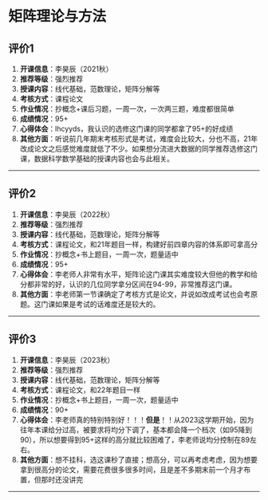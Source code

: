 # 矩阵理论与方法

## 评价1

1. **开课信息**：李昊辰（2021秋）
2. **推荐等级**：强烈推荐
3. **授课内容**：线代基础，范数理论，矩阵分解等
4. **考核方式**：课程论文
5. **作业情况**：抄概念+课后习题，一周一次，一次两三题，难度都很简单
6. **成绩情况**：95+
7. **心得体会**：lhcyyds，我认识的选修这门课的同学都拿了95+的好成绩
8. **其他方面**：听说前几年期末考核形式是考试，难度会比较大，分也不高，21年改成论文之后感觉难度就低了不少。如果想分流进大数据的同学推荐选修这门课，数据科学数学基础的授课内容也会与此相关。

---

## 评价2

1. **开课信息**：李昊辰（2022秋）
2. **推荐等级**：强烈推荐
3. **授课内容**：线代基础，范数理论，矩阵分解等
4. **考核方式**：课程论文，和21年题目一样，构建好前四章内容的体系即可拿高分
5. **作业情况**：抄概念+书上题目，一周一次，题量适中
6. **成绩情况**：95+
7. **心得体会**：李老师人非常有水平，矩阵论这门课其实难度较大但他的教学和给分都非常的好，认识的几位同学拿分区间在94-99，非常推荐这门课。
8. **其他方面**：李老师第一节课确定了考核方式是论文，并说如改成考试也会考原题。这门课如果是考试的话难度还是较大的。

---

## 评价3

1. **开课信息**：李昊辰（2023秋）
2. **推荐等级**：强烈推荐
3. **授课内容**：线代基础，范数理论，矩阵分解等
4. **考核方式**：课程论文，和22年题目一样
5. **作业情况**：抄概念+书上题目，一周一次，题量适中
6. **成绩情况**：90+
7. **心得体会**：李老师真的特别特别好！！！**但是**！！从2023这学期开始，因为往年本课给分过高，被要求将均分下调了，基本都会降一个档次（如95降到90），所以想要得到95+这样的高分就比较困难了，李老师说均分控制在89左右。
8. **其他方面**：想不挂科，选这课秒了直接；想高分，可以再考虑考虑，因为想要拿到很高分的论文，需要花费很多很多时间，且是差不多期末前一个月才布置，但那时还没讲完

---
